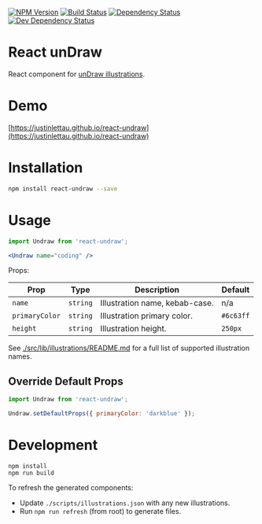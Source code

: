 [![NPM Version](https://badge.fury.io/js/react-undraw.svg)](https://badge.fury.io/js/react-undraw)
[![Build Status](https://travis-ci.org/justinlettau/react-undraw.svg?branch=master)](https://travis-ci.org/justinlettau/react-undraw)
[![Dependency Status](https://david-dm.org/justinlettau/react-undraw.svg)](https://david-dm.org/justinlettau/react-undraw)
[![Dev Dependency Status](https://david-dm.org/justinlettau/react-undraw/dev-status.svg)](https://david-dm.org/justinlettau/react-undraw?type=dev)

# React unDraw
React component for [unDraw illustrations](https://undraw.co/).

# Demo
[https://justinlettau.github.io/react-undraw](https://justinlettau.github.io/react-undraw)

# Installation
```bash
npm install react-undraw --save
```

# Usage
```jsx
import Undraw from 'react-undraw';

<Undraw name="coding" />
```

Props:

| Prop           | Type     | Description                    | Default   |
|----------------|----------|--------------------------------|-----------|
| `name`         | `string` | Illustration name, kebab-case. | n/a       |
| `primaryColor` | `string` | Illustration primary color.    | `#6c63ff` |
| `height`       | `string` | Illustration height.           | `250px`   |


See [./src/lib/illustrations/README.md](./src/lib/illustrations/README.md) for a full list of supported illustration names.

## Override Default Props
```jsx
import Undraw from 'react-undraw';

Undraw.setDefaultProps({ primaryColor: 'darkblue' });
```

# Development
```
npm install
npm run build
```

To refresh the generated components:

- Update `./scripts/illustrations.json` with any new illustrations.
- Run `npm run refresh` (from root) to generate files.
